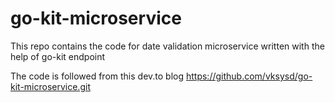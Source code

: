 # go-kit-microservice
This repo contains the code for date validation microservice written with the help of go-kit endpoint

The code is followed from this dev.to blog
https://github.com/vksysd/go-kit-microservice.git
